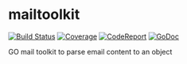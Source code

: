 # mailtoolkit
[![Build Status](https://travis-ci.org/get-code-ch/mailtoolkit.svg?branch=master)](https://travis-ci.org/get-code-ch/mailtoolkit)
[![Coverage](https://gocover.io/_badge/github.com/get-code-ch/mailtoolkit?0)](https://gocover.io/github.com/get-code-ch/mailtoolkit)
[![CodeReport](https://goreportcard.com/badge/github.com/get-code-ch/mailtoolkit)](https://goreportcard.com/badge/github.com/get-code-ch/mailtoolkit)
[![GoDoc](https://godoc.org/github.com/get-code-ch/mailtoolkit?status.svg)](https://godoc.org/github.com/get-code-ch/mailtoolkit?status.svg)

GO mail toolkit to parse email content to an object

